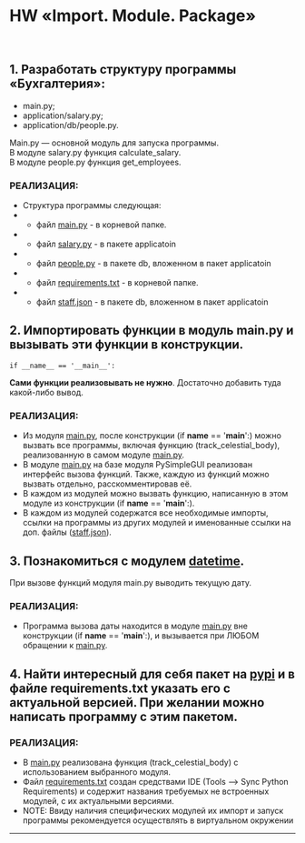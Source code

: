 # HW «Import. Module. Package»
<br>

## 1. Разработать **структуру** программы «Бухгалтерия»:
- main.py;  
- application/salary.py;  
- application/db/people.py.

Main.py — основной модуль для запуска программы.  
В модуле salary.py функция calculate_salary.  
В модуле people.py функция get_employees.  

### РЕАЛИЗАЦИЯ:
- Структура программы следующая:
- - файл [main.py](/main.py) - в корневой папке.
- - файл [salary.py](/application/salary.py) - в пакете applicatoin
- - файл [people.py](/application/db/people.py) - в пакете db, вложенном в пакет applicatoin
- - файл [requirements.txt](/requirements.txt) - в корневой папке.
- - файл [staff.json](/application/db/staff.json) - в пакете db, вложенном в пакет applicatoin



## 2. Импортировать функции в модуль main.py и вызывать эти функции в конструкции.
```
if __name__ == '__main__':
```
**Сами функции реализовывать не нужно**. Достаточно добавить туда какой-либо вывод.

### РЕАЛИЗАЦИЯ:
- Из модуля [main.py](/main.py), после конструкции (if __name__ == '__main__':)  можно вызвать все программы, включая функцию (track_celestial_body), реализованную в самом модуле [main.py](/main.py).
- В модуле [main.py](/main.py) на базе модуля PySimpleGUI реализован интерфейс вызова функций. Также, каждую из функций можно вызвать отдельно, расскомментировав её.
- В каждом из модулей можно вызвать функцию, написанную в этом модуле из конструкции (if __name__ == '__main__':).
- В каждом из модулей содержатся все необходимые импорты, ссылки на программы из других модулей и именованные ссылки на доп. файлы ([staff.json](/application/db/staff.json)).

## 3. Познакомиться с модулем [datetime](https://pythonworld.ru/moduli/modul-datetime.html). 
При вызове функций модуля main.py выводить текущую дату.

### РЕАЛИЗАЦИЯ:
- Программа вызова даты находится в модуле [main.py](/main.py) вне конструкции (if __name__ == '__main__':), и вызывается при ЛЮБОМ обращении к [main.py](/main.py).

## 4. Найти интересный для себя пакет на [pypi](https://pypi.org/) и в файле requirements.txt указать его с актуальной версией. При желании можно написать программу с этим пакетом.

### РЕАЛИЗАЦИЯ:
- В [main.py](/main.py) реализована функция (track_celestial_body) с использованием выбранного модуля.
- Файл [requirements.txt](/requirements.txt) создан средствами IDE (Tools --> Sync Python Requirements) и содержит названия требуемых не встроенных модулей, с их актуальными версиями.
- NOTE: Ввиду наличия специфических модулей  их импорт и запуск программы рекомендуется осуществлять в виртуальном окружении

***
